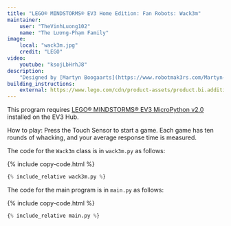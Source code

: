 ```yaml
---
title: "LEGO® MINDSTORMS® EV3 Home Edition: Fan Robots: Wack3m"
maintainer:
    user: "TheVinhLuong102"
    name: "The Lương-Phạm Family"
image:
    local: "wack3m.jpg"
    credit: "LEGO"
video:
    youtube: "ksojLbHrhJ8"
description:
    "Designed by [Martyn Boogaarts](https://www.robotmak3rs.com/Martyn-Boogarts). This is an arcade-style game that tests your reaction speed. The robot pops up disks that you have to whack as quickly as possible using the wack-wheel hammer. Challenge your friends and see who wackedy-wacks the fastest!"
building_instructions:
    external: https://www.lego.com/cdn/product-assets/product.bi.additional.extra.pdf/31313_X_WACK3M.pdf
---
```



This program requires [LEGO® MINDSTORMS® EV3 MicroPython v2.0](https://education.lego.com/en-us/support/mindstorms-ev3/python-for-ev3) installed on the EV3 Hub.

How to play: Press the Touch Sensor to start a game. Each game has ten rounds of whacking, and your average response time is measured.

The code for the `Wack3m` class is in `wack3m.py` as follows:

{% include copy-code.html %}
```python
{% include_relative wack3m.py %}
```

The code for the main program is in `main.py` as follows:

{% include copy-code.html %}
```python
{% include_relative main.py %}
```
